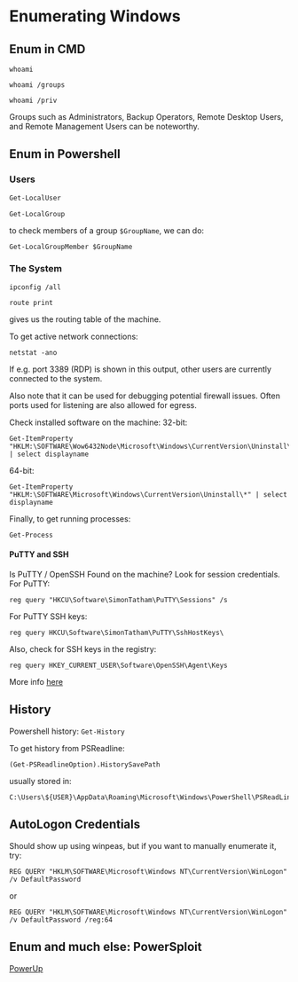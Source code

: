 # Enumerating Windows

## Enum in CMD

```
whoami
```

```
whoami /groups
```


```
whoami /priv
```

Groups such as Administrators, Backup Operators, Remote Desktop Users, and Remote Management Users can be noteworthy.

## Enum in Powershell

### Users

```powershell
Get-LocalUser
```

```
Get-LocalGroup
```

to check members of a group `$GroupName`, we can do:
```
Get-LocalGroupMember $GroupName 
```

### The System

```
ipconfig /all
```

```
route print
```
gives us the routing table of the machine.

To get active network connections:

```
netstat -ano
```
If e.g. port 3389 (RDP) is shown in this output, other users are currently connected to the system.

Also note that it can be used for debugging potential firewall issues.
Often ports used for listening are also allowed for egress.

Check installed software on the machine:
32-bit:
```
Get-ItemProperty "HKLM:\SOFTWARE\Wow6432Node\Microsoft\Windows\CurrentVersion\Uninstall\*" | select displayname

```
64-bit:
```
Get-ItemProperty "HKLM:\SOFTWARE\Microsoft\Windows\CurrentVersion\Uninstall\*" | select displayname
```

Finally, to get running processes:
```
Get-Process
```

#### PuTTY and SSH 

Is PuTTY / OpenSSH Found on the machine? Look for session credentials.
For PuTTY:
```
reg query "HKCU\Software\SimonTatham\PuTTY\Sessions" /s
```


For  PuTTY SSH keys:
```
reg query HKCU\Software\SimonTatham\PuTTY\SshHostKeys\
```

Also, check for SSH keys in the registry:

```
reg query HKEY_CURRENT_USER\Software\OpenSSH\Agent\Keys
```

More info [here](https://book.hacktricks.xyz/windows-hardening/windows-local-privilege-escalation)


## History

Powershell history: `Get-History`

To get history from PSReadline:
```
(Get-PSReadlineOption).HistorySavePath
```

usually stored in:

```
C:\Users\${USER}\AppData\Roaming\Microsoft\Windows\PowerShell\PSReadLine\ConsoleHost_history.txt
```

## AutoLogon Credentials

Should show up using winpeas, but if you want to manually enumerate it, try:


```
REG QUERY "HKLM\SOFTWARE\Microsoft\Windows NT\CurrentVersion\WinLogon" /v DefaultPassword
```

or

```
REG QUERY "HKLM\SOFTWARE\Microsoft\Windows NT\CurrentVersion\WinLogon" /v DefaultPassword /reg:64
```


## Enum and much else: PowerSploit


[PowerUp](https://github.com/PowerShellEmpire/PowerTools/blob/master/PowerUp/PowerUp.ps1)

